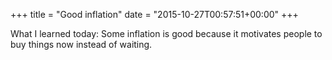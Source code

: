 +++
title = "Good inflation"
date = "2015-10-27T00:57:51+00:00"
+++

What I learned today: Some inflation is good because it motivates people to buy things now instead of waiting.
			